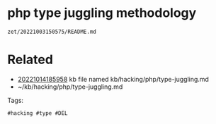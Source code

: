 # php type juggling methodology

` zet/20221003150575/README.md `

# Related

- [20221014185958](/zet/20221014185958/README.md) kb file named kb/hacking/php/type-juggling.md
- ~/kb/hacking/php/type-juggling.md

Tags:

    #hacking #type #DEL
